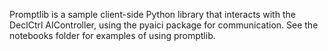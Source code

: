 Promptlib is a sample client-side Python library that interacts with the DeclCtrl AIController, using the pyaici package for communication.
See the notebooks folder for examples of using promptlib.
